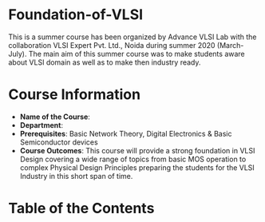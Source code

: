 # Foundation-of-VLSI
This is a summer course has been organized by Advance VLSI Lab with the collaboration VLSI Expert Pvt. Ltd., Noida during summer 2020 (March-July). The main aim of this summer course was to make students aware about VLSI domain as well as to make then industry ready.

# Course Information
- **Name of the Course**:
- **Department**:
- **Prerequisites**: Basic Network Theory, Digital Electronics & Basic Semiconductor devices
- **Course Outcomes**: This course will provide a strong foundation in VLSI Design covering a wide range of topics from basic MOS operation to complex Physical
Design Principles preparing the students for the VLSI Industry in this short span of time.

# Table of the Contents
